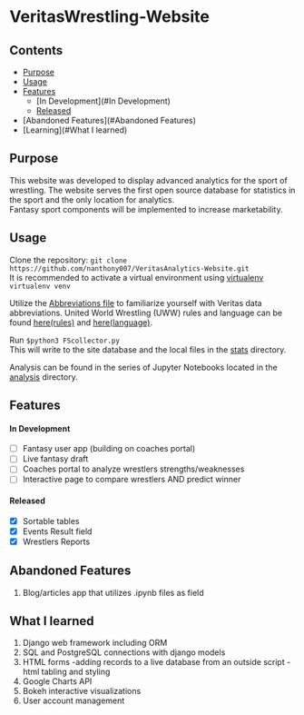 # VeritasWrestling-Website
## Contents
- [Purpose](#Purpose)
- [Usage](#Usage)
- [Features](#Features)
  * [In Development](#In Development)
  * [Released](#Released)
- [Abandoned Features](#Abandoned Features)
- [Learning](#What I learned)

## Purpose
This website was developed to display advanced analytics for the sport of wrestling. 
The website serves the first open source database for statistics in the sport and the only location for analytics.  
Fantasy sport components will be implemented to increase marketability.

## Usage
Clone the repository: `git clone https://github.com/nanthony007/VeritasAnalytics-Website.git`  
It is recommended to activate a virtual environment using 
[virtualenv](https://virtualenv.pypa.io/en/latest/) `virtualenv venv`  
  
Utilize the [Abbreviations file](collection/VWSabbreviations.xlsx) 
to familiarize yourself with Veritas data abbreviations.
United World Wrestling (UWW) rules and language 
can be found [here(rules)](collection/uww_wrestling_rules.pdf) and [here(language)](collection/uww_basic_vocabulary.pdf).
  
Run `$python3 FScollector.py`  
This will write to the site database and the local files in the [stats](collection/stats) directory.  
  
Analysis can be found in the series of Jupyter Notebooks located in the [analysis](collection/analysis) directory.

## Features
#### In Development
- [ ] Fantasy user app (building on coaches portal)
- [ ] Live fantasy draft
- [ ] Coaches portal to analyze wrestlers strengths/weaknesses
- [ ] Interactive page to compare wrestlers AND predict winner
#### Released
- [x] Sortable tables
- [x] Events Result field
- [x] Wrestlers Reports

## Abandoned Features
1. Blog/articles app that utilizes .ipynb files as field

## What I learned
1.  Django web framework including ORM
2.  SQL and PostgreSQL connections with django models
3.  HTML forms
    -adding records to a live database from an outside script
    -html tabling and styling
4. Google Charts API
5. Bokeh interactive visualizations
6. User account management
